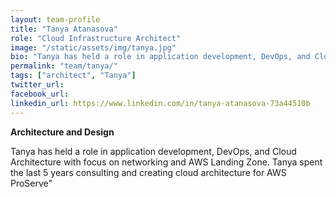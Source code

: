 ```yaml
---
layout: team-profile
title: "Tanya Atanasova"
role: "Cloud Infrastructure Architect"
image: "/static/assets/img/tanya.jpg"
bio: "Tanya has held a role in application development, DevOps, and Cloud Architecture with focus on networking and AWS Landing Zone. Tanya spent the last 5 years consulting and creating cloud architecture for AWS ProServe"
permalink: "team/tanya/"
tags: ["architect", "Tanya"]
twitter_url: 
facebook_url:
linkedin_url: https://www.linkedin.com/in/tanya-atanasova-73a44510b
---
```


**Architecture and Design**

Tanya has held a role in application development, DevOps, and Cloud Architecture with focus on networking and AWS Landing Zone. Tanya spent the last 5 years consulting and creating cloud architecture for AWS ProServe"

